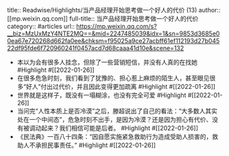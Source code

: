 title:: Readwise/Highlights/当产品经理开始思考做一个好人的代价 (13)
author:: [[mp.weixin.qq.com]]
full-title:: 当产品经理开始思考做一个好人的代价
category:: #articles
url:: https://mp.weixin.qq.com/s?__biz=MzUxMzY4NTE2MQ==&mid=2247485039&idx=1&sn=9853d3685e00ea67e720268d662fa0ee&chksm=f95025a9ce27acbff61ef112193d27b04522df95fde6f720960241f0457acd7d68caaa41d10e&scene=132

- 本以为会有很多人挂念，但除了一些营销短信，并没有人真的在找她 #Highlight #[[2022-01-26]]
- 在很多危急时刻，我们看到了犹豫的、担心惹上麻烦的陌生人，甚至眼见很多“好人”付出过代价，并且因此变得更加疏离 #Highlight #[[2022-01-26]]
- 世界就是这样子，既没有一塌糊涂，也没有完全可爱 #Highlight #[[2022-01-26]]
- 当问完“人性本质上是否冷漠”之后，滕超说出了自己的看法：“大多数人其实处在一个中间态”，危急时刻不出手，是因为冷漠？还是因为担心有代价、没有被调动起来？我们相信可能是后者。 #Highlight #[[2022-01-26]]
- 《民法典》一百八十四条：“因自愿实施紧急救助行为造成受助人损害的，救助人不承担民事责任。” #Highlight #[[2022-01-26]]